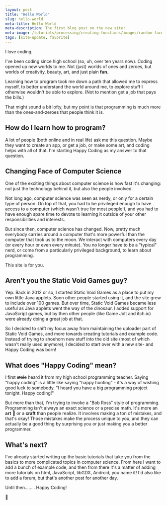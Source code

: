 ```yaml
---
layout: post
title: "Hello World"
slug: hello-world
meta-title: Hello World
meta-description: The first blog post on the new site!
meta-image: /tutorials/processing/creating-functions/images/random-faces-2.png
tags: [site-update, favorite]
---
```


I love coding.

I've been coding since high school (so, uh, over ten years now). Coding opened up new worlds to me. Not (just) worlds of ones and zeroes, but worlds of creativity, beauty, art, and just plain **fun**.

Learning how to program took me down a path that allowed me to express myself, to better understand the world around me, to explore stuff I otherwise wouldn't be able to explore. (Not to mention get a job that pays the bills.)

That might sound a bit lofty, but my point is that programming is much more than the ones-and-zeroes that people think it is.

## How do I learn how to program?

A lot of people (both online and in real life) ask me this question. Maybe they want to create an app, or get a job, or make some art, and coding helps with all of that. I'm starting Happy Coding as my answer to that question.

## Changing Face of Computer Science

One of the exciting things about computer science is how fast it's changing: not just the technology behind it, but also the people involved.

Not long ago, computer science was seen as nerdy, or only for a certain type of person. On top of that, you had to be privileged enough to have access to a computer (which wasn't true for most people!), and you had to have enough spare time to devote to learning it outside of your other responsibilities and interests.

But since then, computer science has changed. Now, pretty much everybody carries around a computer that's more powerful than the computer that took us to the moon. We interact with computers every day (or every hour or even every *minute*). You no longer have to be a "typical" nerd, or come from a particularly privileged background, to learn about programming.

This site is for you.

## Aren't you the Static Void Games guy?

Yep. Back in 2012 or so, I started Static Void Games as a place to put my own little Java applets. Soon other people started using it, and the site grew to include over 100 games. But over time, Static Void Games became less useful as Java applets went the way of the dinosaur. I added support for JavaScript games, but by then other people (like Game Jolt and itch.io) were already doing a great job at that.

So I decided to shift my focus away from maintaining the uploader part of Static Void Games, and more towards creating tutorials and example code. Instead of trying to shoehorn new stuff into the old site (most of which wasn't really used anymore), I decided to start over with a new site- and Happy Coding was born!

## What does "Happy Coding" mean?

I first ~~stole~~ heard it from my high school programming teacher. Saying "happy coding" is a little like saying "happy hunting" - it's a way of wishing good luck to somebody. "I heard you have a big programming project tonight. Happy coding!"

But more than that, I'm trying to invoke a "Bob Ross" style of programming. Programming isn't always an exact science or a precise math. It's more an **art** :art: or a **craft** than people realize. It involves making a ton of mistakes, and that's okay! Those mistakes make the process unique to you, and they can actually be a good thing by surprising you or just making you a better programmer.

## What's next?

I've already started writing up the basic tutorials that take you from the basics to more complicated topics in computer science. From here I want to add a bunch of example code, and then from there it's a matter of adding more tutorials on html, JavaScript, libGDX, Android, you name it! I'd also like to add a forum, but that's another post for another day.

Until then........ Happy Coding!

:turtle:
